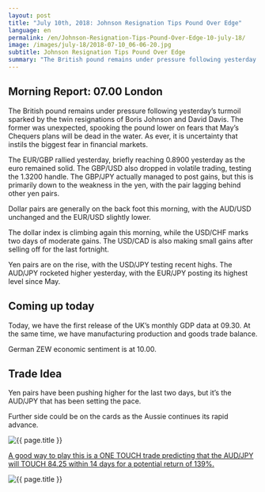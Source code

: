 ```yaml
---
layout: post
title: "July 10th, 2018: Johnson Resignation Tips Pound Over Edge"
language: en
permalink: /en/Johnson-Resignation-Tips-Pound-Over-Edge-10-july-18/
image: /images/july-18/2018-07-10_06-06-20.jpg
subtitle: Johnson Resignation Tips Pound Over Edge
summary: "The British pound remains under pressure following yesterday’s turmoil sparked by the twin resignations of Boris Johnson and David Davis. The former was unexpected, spooking the pound lower on fears that May’s Chequers plans will be dead in the water"
---
```

## Morning Report: 07.00 London

The British pound remains under pressure following yesterday’s turmoil sparked by the twin resignations of Boris Johnson and David Davis. The former was unexpected, spooking the pound lower on fears that May’s Chequers plans will be dead in the water. As ever, it is uncertainty that instils the biggest fear in financial markets. 

The EUR/GBP rallied yesterday, briefly reaching 0.8900 yesterday as the euro remained solid. The GBP/USD also dropped in volatile trading, testing the 1.3200 handle. The GBP/JPY actually managed to post gains, but this is primarily down to the weakness in the yen, with the pair lagging behind other yen pairs. 

Dollar pairs are generally on the back foot this morning, with the AUD/USD unchanged and the EUR/USD slightly lower. 

The dollar index is climbing again this morning, while the USD/CHF marks two days of moderate gains. The USD/CAD is also making small gains after selling off for the last fortnight. 

Yen pairs are on the rise, with the USD/JPY testing recent highs. The AUD/JPY rocketed higher yesterday, with the EUR/JPY posting its highest level since May. 

## Coming up today

Today, we have the first release of the UK’s monthly GDP data at 09.30. At the same time, we have manufacturing production and goods trade balance. 

German ZEW economic sentiment is at 10.00.  

## Trade Idea

Yen pairs have been pushing higher for the last two days, but it’s the AUD/JPY that has been setting the pace. 

Further side could be on the cards as the Aussie continues its rapid advance.

<img class="post-image" src="{{ site.url }}/images/july-18/2018-07-10_06-06-20.jpg" alt="{{ page.title }}" title="{{ page.title }}">

<a href="%LINK%%?currency=GBP&market=forex&underlying=frxAUDJPY&formname=touchnotouch&duration_units=d&duration_amount=14&expiry_type=duration&amount=10&amount_type=stake&barrier=84.25" target="_blank" rel="noopener noreferrer nofollow">A good way to play this is a ONE TOUCH trade predicting that the AUD/JPY will TOUCH 84.25 within 14 days for a potential return of 139%.</a>

<img class="post-image" src="{{ site.url }}/images/july-18/2018-07-10_06-05-43.jpg" alt="{{ page.title }}" title="{{ page.title }}">
